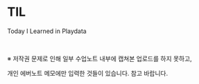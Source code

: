 # TIL
Today I Learned in Playdata

<br/>

※ 저작권 문제로 인해 일부 수업노트 내부에 캡쳐본 업로드를 하지 못하고,

개인 에버노트 메모에만 입력한 것들이 있습니다. 참고 바랍니다.
